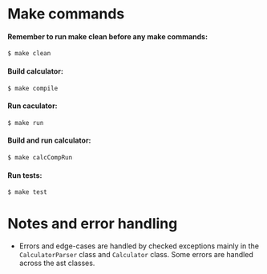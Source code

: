 # Make commands
#### Remember to run make clean before any make commands: 
```
$ make clean
```
   #### Build calculator:
   ```
   $ make compile
   ```
   #### Run caculator:
   ```
   $ make run
   ```
   #### Build and run calculator:
   ``` 
   $ make calcCompRun
   ```
   #### Run tests:
   ```
   $ make test
   ```

 # Notes and error handling

  - Errors and edge-cases are handled by checked exceptions mainly in the `CalculatorParser` class and `Calculator` class. Some errors are handled across the ast classes. 